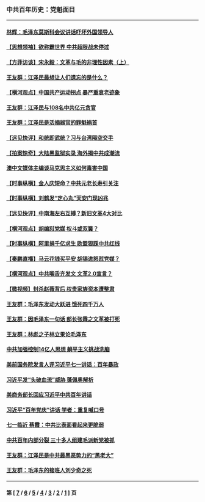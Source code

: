 ### 中共百年历史：党魁面目
---
#### [林辉：毛泽东莫斯科会议讲话吓坏外国领导人](../../pages/nf1176107/n13917931.md?09210430) 
#### [【思想领袖】欲称霸世界 中共超限战未停过](../../pages/nf1176107/n13745142.md?09210430) 
#### [【方菲访谈】宋永毅：文革与毛的非理性因素（上）](../../pages/nf1176107/n13469956.md?09210430) 
#### [王友群：江泽民最想让人们遗忘的是什么？](../../pages/nf1176107/n13408949.md?09210430) 
#### [【横河观点】中国共产运动拐点 暴严重衰老迹象](../../pages/nf1176107/n13388333.md?09210430) 
#### [王友群：江泽民与108名中共亿元贪官](../../pages/nf1176107/n13352358.md?09210430) 
#### [王友群：江泽民是活摘器官的罪魁祸首](../../pages/nf1176107/n13336903.md?09210430) 
#### [【远见快评】和统即武统？习与台湾隔空交手](../../pages/nf1176107/n13297739.md?09210430) 
#### [【拍案惊奇】大陆黑监狱实录 海外揭中共成潮流](../../pages/nf1176107/n13288853.md?09210430) 
#### [澳中文媒体主编谈马克思主义如何毒害中国](../../pages/nf1176107/n13257387.md?09210430) 
#### [【时事纵横】金人庆短命？中共元老长寿引关注](../../pages/nf1176107/n13217934.md?09210430) 
#### [【时事纵横】刘鹤发“定心丸”天安门现凶兆](../../pages/nf1176107/n13215416.md?09210430) 
#### [【远见快评】中南海左右互搏？新旧文革4大对比](../../pages/nf1176107/n13214745.md?09210430) 
#### [【横河观点】胡编怼党媒 权斗或双簧？](../../pages/nf1176107/n13210864.md?09210430) 
#### [【时事纵横】阿里捐千亿求生 欧盟狠踩中共红线](../../pages/nf1176107/n13206431.md?09210430) 
#### [【秦鹏直播】马云花钱买平安 胡锡进怒怼党媒？](../../pages/nf1176107/n13206392.md?09210430) 
#### [【横河观点】中共喉舌齐发文 文革2.0宣言？](../../pages/nf1176107/n13201248.md?09210430) 
#### [【微视频】封杀赵薇背后 权贵家族资本遭整肃](../../pages/nf1176107/n13197798.md?09210430) 
#### [王友群：毛泽东发动大跃进 饿死四千万人](../../pages/nf1176107/n13177158.md?09210430) 
#### [王友群：因毛泽东一句话 部长张霖之文革被打死](../../pages/nf1176107/n13161711.md?09210430) 
#### [王友群：林彪之子林立果论毛泽东](../../pages/nf1176107/n13128622.md?09210430) 
#### [中共加强控制14亿人思想 躺平主义挑战洗脑](../../pages/nf1176107/n13094299.md?09210430) 
#### [美前国务院发言人评习近平七一讲话：百年暴政](../../pages/nf1176107/n13066986.md?09210430) 
#### [习近平发“头破血流”威胁 蓬佩奥解析](../../pages/nf1176107/n13063604.md?09210430) 
#### [美商务部长回应习近平中共百年讲话](../../pages/nf1176107/n13062903.md?09210430) 
#### [习近平“百年党庆”讲话 学者：重复喊口号](../../pages/nf1176107/n13061411.md?09210430) 
#### [七一临近 蔡霞：中共比表面看起来更脆弱](../../pages/nf1176107/n13056418.md?09210430) 
#### [中共百年内部分裂 三十多人组建毛派新党被抓](../../pages/nf1176107/n13044023.md?09210430) 
#### [王友群：江泽民是中共最黑恶势力的“黑老大”](../../pages/nf1176107/n13022180.md?09210430) 
#### [王友群：毛泽东的接班人刘少奇之死](../../pages/nf1176107/n12991772.md?09210430) 

---
#### 第 [ [7](./7.md?09210430) / [6](./6.md?09210430) / [5](./5.md?09210430) / [4](./4.md?09210430) / [3](./3.md?09210430) / [2](./2.md?09210430) / [1](./1.md?09210430) ] 页
